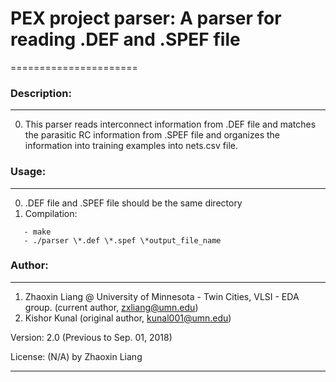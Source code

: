 # PEX project parser: A parser for reading .DEF and .SPEF file
======================

### Description:
------
0. This parser reads interconnect information from .DEF file and matches the parasitic RC information from .SPEF file and organizes the information into training examples into nets.csv file. 

### Usage:
------
0. .DEF file and .SPEF file should be the same directory
1. Compilation:
```
   - make
   - ./parser \*.def \*.spef \*output_file_name
```

### Author: 
------
1. Zhaoxin Liang @ University of Minnesota - Twin Cities, VLSI - EDA group. (current author, zxliang@umn.edu)
2. Kishor Kunal (original author, kunal001@umn.edu)



Version: 
2.0 (Previous to Sep. 01, 2018)

License:
(N/A) by Zhaoxin Liang

----------------------

